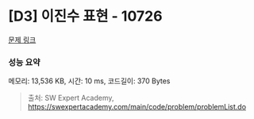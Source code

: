 # [D3] 이진수 표현 - 10726 

[문제 링크](https://swexpertacademy.com/main/code/problem/problemDetail.do?contestProbId=AXRSXf_a9qsDFAXS) 

### 성능 요약

메모리: 13,536 KB, 시간: 10 ms, 코드길이: 370 Bytes



> 출처: SW Expert Academy, https://swexpertacademy.com/main/code/problem/problemList.do